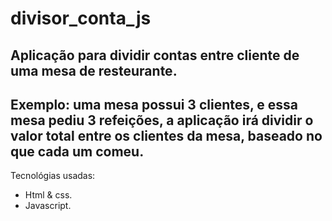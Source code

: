 # divisor_conta_js
## Aplicação para dividir contas entre cliente de uma mesa de resteurante.
## Exemplo: uma mesa possui 3 clientes, e essa mesa pediu 3 refeições, a aplicação irá dividir o valor total entre os clientes da mesa, baseado no que cada um comeu.
Tecnológias usadas:
- Html & css.
- Javascript.

